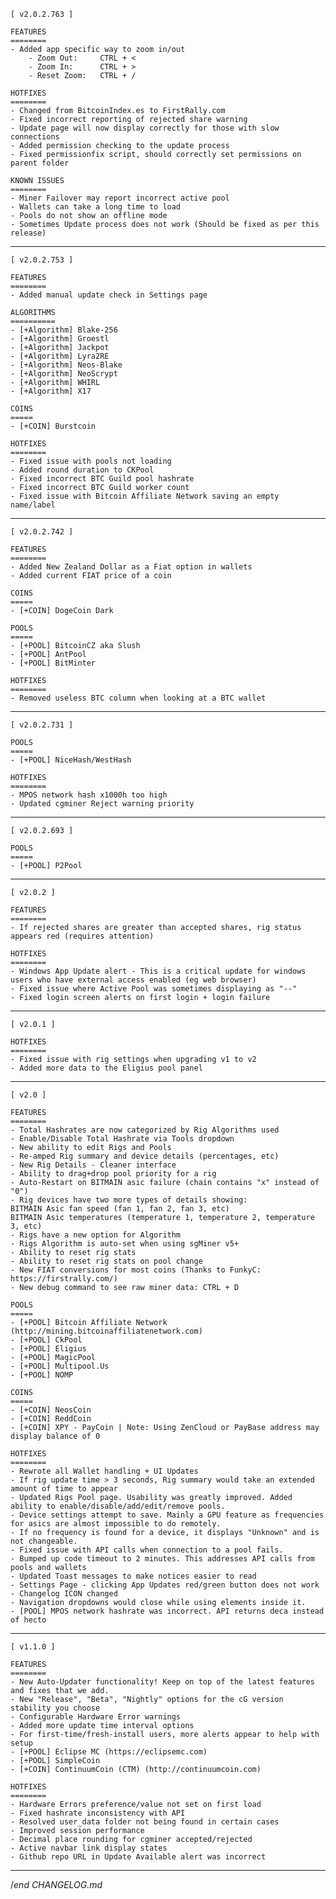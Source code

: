 
    [ v2.0.2.763 ]

    FEATURES
    ========
    - Added app specific way to zoom in/out
        - Zoom Out:     CTRL + <
        - Zoom In:      CTRL + >
        - Reset Zoom:   CTRL + /

    HOTFIXES
    ========
    - Changed from BitcoinIndex.es to FirstRally.com
    - Fixed incorrect reporting of rejected share warning
    - Update page will now display correctly for those with slow connections
    - Added permission checking to the update process
    - Fixed permissionfix script, should correctly set permissions on parent folder

    KNOWN ISSUES
    ========
    - Miner Failover may report incorrect active pool
    - Wallets can take a long time to load
    - Pools do not show an offline mode
    - Sometimes Update process does not work (Should be fixed as per this release)

---

    [ v2.0.2.753 ]

    FEATURES
    ========
    - Added manual update check in Settings page

    ALGORITHMS
    ==========
    - [+Algorithm] Blake-256
    - [+Algorithm] Groestl
    - [+Algorithm] Jackpot
    - [+Algorithm] Lyra2RE
    - [+Algorithm] Neos-Blake
    - [+Algorithm] NeoScrypt
    - [+Algorithm] WHIRL
    - [+Algorithm] X17

    COINS
    =====
    - [+COIN] Burstcoin

    HOTFIXES
    ========
    - Fixed issue with pools not loading
    - Added round duration to CKPool
    - Fixed incorrect BTC Guild pool hashrate
    - Fixed incorrect BTC Guild worker count
    - Fixed issue with Bitcoin Affiliate Network saving an empty name/label

---

    [ v2.0.2.742 ]

    FEATURES
    ========
    - Added New Zealand Dollar as a Fiat option in wallets
    - Added current FIAT price of a coin

    COINS
    =====
    - [+COIN] DogeCoin Dark

    POOLS
    =====
    - [+POOL] BitcoinCZ aka Slush
    - [+POOL] AntPool
    - [+POOL] BitMinter

    HOTFIXES
    ========
    - Removed useless BTC column when looking at a BTC wallet

---

    [ v2.0.2.731 ]

    POOLS
    =====
    - [+POOL] NiceHash/WestHash

    HOTFIXES
    ========
    - MPOS network hash x1000h too high
    - Updated cgminer Reject warning priority

---

    [ v2.0.2.693 ]

    POOLS
    =====
    - [+POOL] P2Pool

---

    [ v2.0.2 ]

    FEATURES
    ========
    - If rejected shares are greater than accepted shares, rig status appears red (requires attention)

    HOTFIXES
    ========
    - Windows App Update alert - This is a critical update for windows users who have external access enabled (eg web browser)
    - Fixed issue where Active Pool was sometimes displaying as "--"
    - Fixed login screen alerts on first login + login failure

---

    [ v2.0.1 ]

    HOTFIXES
    ========
    - Fixed issue with rig settings when upgrading v1 to v2
    - Added more data to the Eligius pool panel

---

    [ v2.0 ]

    FEATURES
    ========
    - Total Hashrates are now categorized by Rig Algorithms used
    - Enable/Disable Total Hashrate via Tools dropdown
    - New ability to edit Rigs and Pools
    - Re-amped Rig summary and device details (percentages, etc)
    - New Rig Details - Cleaner interface
    - Ability to drag+drop pool priority for a rig
    - Auto-Restart on BITMAIN asic failure (chain contains "x" instead of "0")
    - Rig devices have two more types of details showing:
    BITMAIN Asic fan speed (fan 1, fan 2, fan 3, etc)
    BITMAIN Asic temperatures (temperature 1, temperature 2, temperature 3, etc)
    - Rigs have a new option for Algorithm
    - Rigs Algorithm is auto-set when using sgMiner v5+
    - Ability to reset rig stats
    - Ability to reset rig stats on pool change
    - New FIAT conversions for most coins (Thanks to FunkyC: https://firstrally.com/)
    - New debug command to see raw miner data: CTRL + D

    POOLS
    =====
    - [+POOL] Bitcoin Affiliate Network (http://mining.bitcoinaffiliatenetwork.com)
    - [+POOL] CkPool
    - [+POOL] Eligius
    - [+POOL] MagicPool
    - [+POOL] Multipool.Us
    - [+POOL] NOMP

    COINS
    =====
    - [+COIN] NeosCoin
    - [+COIN] ReddCoin
    - [+COIN] XPY - PayCoin | Note: Using ZenCloud or PayBase address may display balance of 0

    HOTFIXES
    ========
    - Rewrote all Wallet handling + UI Updates
    - If rig update time > 3 seconds, Rig summary would take an extended amount of time to appear
    - Updated Rigs Pool page. Usability was greatly improved. Added ability to enable/disable/add/edit/remove pools.
    - Device settings attempt to save. Mainly a GPU feature as frequencies for asics are almost impossible to do remotely.
    - If no frequency is found for a device, it displays "Unknown" and is not changeable.
    - Fixed issue with API calls when connection to a pool fails.
    - Bumped up code timeout to 2 minutes. This addresses API calls from pools and wallets
    - Updated Toast messages to make notices easier to read
    - Settings Page - clicking App Updates red/green button does not work
    - Changelog ICON changed
    - Navigation dropdowns would close while using elements inside it.
    - [POOL] MPOS network hashrate was incorrect. API returns deca instead of hecto

---

    [ v1.1.0 ]

    FEATURES
    ========
    - New Auto-Updater functionality! Keep on top of the latest features and fixes that we add.
    - New "Release", "Beta", "Nightly" options for the cG version stability you choose
    - Configurable Hardware Error warnings
    - Added more update time interval options
    - For first-time/fresh-install users, more alerts appear to help with setup
    - [+POOL] Eclipse MC (https://eclipsemc.com)
    - [+POOL] SimpleCoin
    - [+COIN] ContinuumCoin (CTM) (http://continuumcoin.com)

    HOTFIXES
    ========
    - Hardware Errors preference/value not set on first load
    - Fixed hashrate inconsistency with API
    - Resolved user_data folder not being found in certain cases
    - Improved session performance
    - Decimal place rounding for cgminer accepted/rejected
    - Active navbar link display states
    - Github repo URL in Update Available alert was incorrect

---

/*end CHANGELOG.md*
